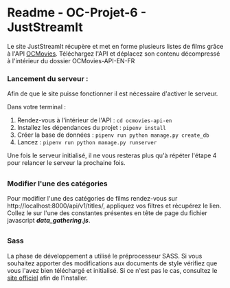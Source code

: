 # Readme - OC-Projet-6 - JustStreamIt

Le site JustStreamIt récupère et met en forme plusieurs listes de films grâce à l'API [OCMovies](https://github.com/OpenClassrooms-Student-Center/OCMovies-API-EN-FR).
Téléchargez l'API et déplacez son contenu décompressé à l'intérieur du dossier OCMovies-API-EN-FR

### Lancement du serveur  :

Afin de que le site puisse fonctionner il est nécessaire d'activer le serveur. 

Dans votre terminal : 
1.  Rendez-vous à l'intérieur de l'API  : `cd ocmovies-api-en`
2.  Installez les dépendances du projet :  `pipenv install`
3.  Créer la base de données : `pipenv run python manage.py create_db`
4.  Lancez   : `pipenv run python manage.py runserver`

Une fois le serveur initialisé, il ne vous resteras plus qu'à répéter l'étape 4 pour relancer le serveur la prochaine fois.

##

### Modifier l'une des catégories

Pour modifier l'une des catégories de films rendez-vous sur http://localhost:8000/api/v1/titles/, appliquez vos filtres et récupérez le lien. Collez le sur l'une des constantes présentes en tête de page du fichier javascript _**data_gathering.js**_. 

##

### Sass

La phase de développement a utilisé le préprocesseur SASS. Si vous souhaitez apporter des modifications aux documents de style vérifiez que vous l'avez bien téléchargé et initialisé. Si ce n'est pas le cas, consultez le [site officiel](https://sass-lang.com/install) afin de l'installer.

##